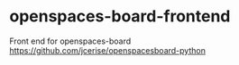 # openspaces-board-frontend
Front end for openspaces-board https://github.com/jcerise/openspacesboard-python
